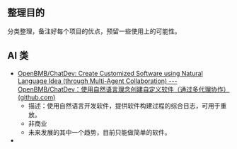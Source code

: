## 整理目的
分类整理，备注好每个项目的优点，预留一些使用上的可能性。

## AI 类
- [OpenBMB/ChatDev: Create Customized Software using Natural Language Idea (through Multi-Agent Collaboration) --- OpenBMB/ChatDev：使用自然语言理念创建自定义软件（通过多代理协作） (github.com)](https://github.com/OpenBMB/ChatDev)
	- 描述：使用自然语言开发软件，提供软件构建过程的综合日志，可用于重放。
	- 非商业
	- 未来发展的其中一个趋势，目前只能做简单的软件。
-  



